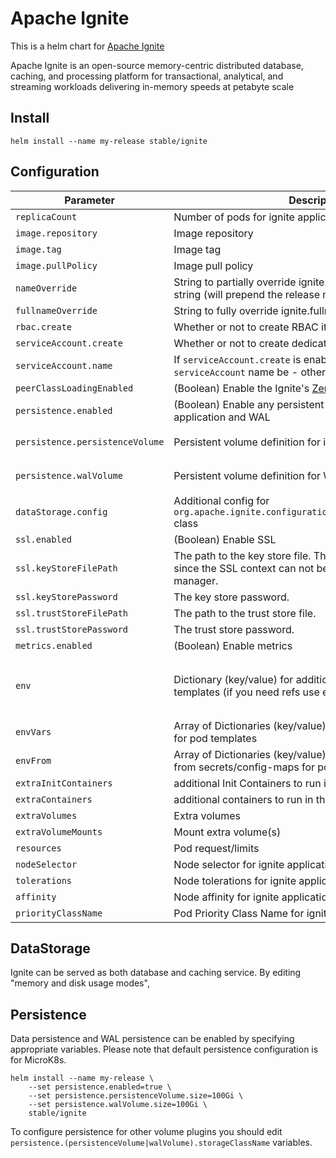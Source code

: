 # Apache Ignite

This is a helm chart for [Apache Ignite](https://ignite.apache.org/)

Apache Ignite is an open-source memory-centric distributed database, caching,
and processing platform for transactional, analytical, and streaming workloads
delivering in-memory speeds at petabyte scale

## Install

```console
helm install --name my-release stable/ignite
```

## Configuration

| Parameter                       | Description                                                                                                                       | Default                                                                                                                           |
|---------------------------------|-----------------------------------------------------------------------------------------------------------------------------------|-----------------------------------------------------------------------------------------------------------------------------------|
| `replicaCount`                  | Number of pods for ignite applications                                                                                            | `2`                                                                                                                               |
| `image.repository`              | Image repository                                                                                                                  | `apacheignite/ignite`                                                                                                             |
| `image.tag`                     | Image tag                                                                                                                         | `2.17.0`                                                                                                                          |
| `image.pullPolicy`              | Image pull policy                                                                                                                 | `IfNotPresent`                                                                                                                    |
| `nameOverride`                  | String to partially override ignite.fullname template with a string (will prepend the release name)                               | `nil`                                                                                                                             |
| `fullnameOverride`              | String to fully override ignite.fullname template with a string                                                                   | `nil`                                                                                                                             |
| `rbac.create`                   | Whether or not to create RBAC items (e.g. role, role-binding)                                                                     | `true`                                                                                                                            |
| `serviceAccount.create`         | Whether or not to create dedicated serviceAccount for ignite                                                                      | `true`                                                                                                                            |
| `serviceAccount.name`           | If `serviceAccount.create` is enabled, what should the `serviceAccount` name be - otherwise randomly generated                    | `nil`                                                                                                                             |
| `peerClassLoadingEnabled`       | (Boolean) Enable the Ignite's [Zero Deployment](https://apacheignite.readme.io/docs/zero-deployment)                              | `false`                                                                                                                           |
| `persistence.enabled`           | (Boolean) Enable any persistent settings for ignite - both application and WAL                                                    | `true`                                                                                                                            |
| `persistence.persistenceVolume` | Persistent volume definition for ignite application                                                                               | `{ "size": "8Gi", "storageClassName": "microk8s-hostpath" }`                                                                      |
| `persistence.walVolume`         | Persistent volume definition for WAL storage                                                                                      | `{ "size": "8Gi", "storageClassName": "microk8s-hostpath" }`                                                                      |
| `dataStorage.config`            | Additional config for `org.apache.ignite.configuration.DataStorageConfiguration` class                                            | `nil`                                                                                                                             |
| `ssl.enabled`                   | (Boolean) Enable SSL                                                                                                              | `false`                                                                                                                           |
| `ssl.keyStoreFilePath`          | The path to the key store file. This is a mandatory parameter since the SSL context can not be initialized without a key manager. | `nil`                                                                                                                             |
| `ssl.keyStorePassword`          | The key store password.                                                                                                           | `nil`                                                                                                                             |
| `ssl.trustStoreFilePath`        | The path to the trust store file.                                                                                                 | `nil`                                                                                                                             |
| `ssl.trustStorePassword`        | The trust store password.                                                                                                         | `nil`                                                                                                                             |
| `metrics.enabled`               | (Boolean) Enable metrics                                                                                                          | `false`                                                                                                                           |
| `env`                           | Dictionary (key/value) for additional environment for pod templates (if you need refs use envVars)                                | `{ "OPTION_LIBS": "ignite-kubernetes,ignite-rest-http", "IGNITE_QUIET": "false", "JVM_OPTS": "-Djava.net.preferIPv4Stack=true" }` |
| `envVars`                       | Array of Dictionaries (key/value) for additional environment for pod templates                                                    | `nil`                                                                                                                             |
| `envFrom`                       | Array of Dictionaries (key/value) for additional environment from secrets/config-maps for pod templates                           | `nil`                                                                                                                             |
| `extraInitContainers`           | additional Init Containers to run in the pods                                                                                     | `[]`                                                                                                                              |
| `extraContainers`               | additional containers to run in the pods                                                                                          | `[]`                                                                                                                              |
| `extraVolumes`                  | Extra volumes                                                                                                                     | `nil`                                                                                                                             |
| `extraVolumeMounts`             | Mount extra volume(s)                                                                                                             | `nil`                                                                                                                             |
| `resources`                     | Pod request/limits                                                                                                                | `{}`                                                                                                                              |
| `nodeSelector`                  | Node selector for ignite application                                                                                              | `{}`                                                                                                                              |
| `tolerations`                   | Node tolerations for ignite application                                                                                           | `[]`                                                                                                                              |
| `affinity`                      | Node affinity for ignite application                                                                                              | `{}`                                                                                                                              |
| `priorityClassName`             | Pod Priority Class Name for ignite application                                                                                    | `""`                                                                                                                              |

## DataStorage

Ignite can be served as both database and caching service. By editing "memory and disk usage modes",

## Persistence

Data persistence and WAL persistence can be enabled by specifying appropriate
variables. Please note that default persistence configuration is for MicroK8s.

```console
helm install --name my-release \
    --set persistence.enabled=true \
    --set persistence.persistenceVolume.size=100Gi \
    --set persistence.walVolume.size=100Gi \
    stable/ignite
```

To configure persistence for other volume plugins you should edit
`persistence.(persistenceVolume|walVolume).storageClassName` variables.
